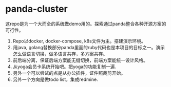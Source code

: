 # panda-cluster

这repo是为一个大而全的系统做demo用的。探索通过panda整合各种开源方案的可行性。

1. Repo以docker, docker-compose, k8s文件为主。搭建演示环境。
1. 用java, golang替换部分panda里面的ruby代码也是本项目的目标之一。演示怎么做语言切换，做多语言共存，多方案共存。
1. 前后端分离，保证后端方案能无缝切换，前端方案能统一设计风格。
1. 从yoga会员卡系统开始吧。把yoga的功能复制一遍.
1. 另外一个可以尝试的点是从办公插件，证件照裁剪开始。
1. 另外一个方向是做todo list，集成redmine.
